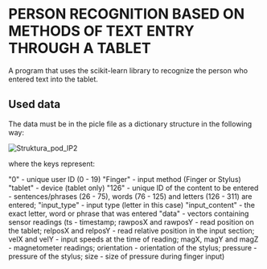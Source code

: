 # PERSON RECOGNITION BASED ON METHODS OF TEXT ENTRY THROUGH A TABLET
A program that uses the scikit-learn library to recognize the person who entered text into the tablet.

## Used data
The data must be in the picle file as a dictionary structure in the following way:

![Struktura_pod_IP2](https://github.com/lukskrb/personRecognition/assets/95753335/5c55cfc4-8b10-49d5-b340-b9ceb0136fee)

where the keys represent:

"0" - unique user ID (0 - 19)
"Finger" - input method (Finger or Stylus)
"tablet" - device (tablet only)
"126" - unique ID of the content to be entered - sentences/phrases (26 - 75), words (76 - 125) and letters (126 - 311) are entered;
"input_type" - input type (letter in this case)
"input_content" - the exact letter, word or phrase that was entered
"data" - vectors containing sensor readings (ts - timestamp; rawposX and rawposY - read position on the tablet; relposX and relposY - read relative position in the input section; velX and velY - input speeds at the time of reading; magX, magY and magZ - magnetometer readings; orientation - orientation of the stylus; pressure - pressure of the stylus; size - size of pressure during finger input)
